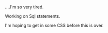 ....I'm so very tired.

Working on Sql statements.

I'm hoping to get in some CSS before this is over.
